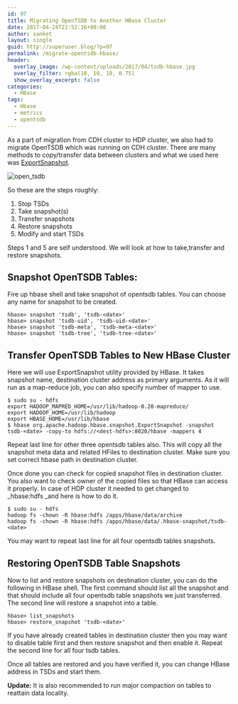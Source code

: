 ```yaml
---
id: 97
title: Migrating OpenTSDB to Another HBase Cluster
date: 2017-04-24T22:52:16+00:00
author: sanket
layout: single
guid: http://superuser.blog/?p=97
permalink: /migrate-opentsdb-hbase/
header:
  overlay_image: /wp-content/uploads/2017/04/tsdb-hbase.jpg
  overlay_filter: rgba(10, 10, 10, 0.75)
  show_overlay_excerpt: false
categories:
  - HBase
tags:
  - Hbase
  - metrics
  - opentsdb
---
```

As a part of migration from CDH cluster to HDP cluster, we also had to migrate OpenTSDB which was running on CDH cluster. There are many methods to copy/transfer data between clusters and what we used here was <a href="//hbase.apache.org/0.94/book/ops.snapshots.html" target="_blank" rel="noopener noreferrer">ExportSnapshot</a>.


![open_tsdb]({{"/wp-content/uploads/2017/04/opentsdb-300x62.png"}})

So these are the steps roughly:

  1. Stop TSDs
  2. Take snapshot(s)
  3. Transfer snapshots
  4. Restore snapshots
  5. Modify and start TSDs

Steps 1 and 5 are self understood. We will look at how to take,transfer and restore snapshots.

## Snapshot OpenTSDB Tables:

Fire up hbase shell and take snapshot of opentsdb tables. You can choose any name for snapshot to be created.

```
hbase> snapshot 'tsdb', 'tsdb-<date>'
hbase> snapshot 'tsdb-uid', 'tsdb-uid-<date>'
hbase> snapshot 'tsdb-meta', 'tsdb-meta-<date>'
hbase> snapshot 'tsdb-tree', 'tsdb-tree-<date>'
```

## Transfer OpenTSDB Tables to New HBase Cluster

Here we will use ExportSnapshot utility provided by HBase. It takes snapshot name, destination cluster address as primary arguments. As it will run as a map-reduce job, you can also specify number of mapper to use.

```shell
$ sudo su - hdfs
export HADOOP_MAPRED_HOME=/usr/lib/hadoop-0.20-mapreduce/
export HADOOP_HOME=/usr/lib/hadoop
export HBASE_HOME=/usr/lib/hbase
$ hbase org.apache.hadoop.hbase.snapshot.ExportSnapshot -snapshot tsdb-<date> -copy-to hdfs://<dest-hdfs>:8020/hbase -mappers 4
```

Repeat last line for other three opentsdb tables also. This will copy all the snapshot meta data and related HFiles to destination cluster. Make sure you set correct hbase path in destination cluster.

Once done you can check for copied snapshot files in destination cluster. You also want to check owner of the copied files so that HBase can access it properly. In case of HDP cluster it needed to get changed to _hbase:hdfs _and here is how to do it.

```shell
$ sudo su - hdfs
hadoop fs -chown -R hbase:hdfs /apps/hbase/data/archive
hadoop fs -chown -R hbase:hdfs /apps/hbase/data/.hbase-snapshot/tsdb-<date>
```

You may want to repeat last line for all four opentsdb tables snapshots.

## Restoring OpenTSDB Table Snapshots

Now to list and restore snapshots on destination cluster, you can do the following in HBase shell. The first command should list all the snapshot and that should include all four opentsdb table snapshots we just transferred. The second line will restore a snapshot into a table.

```
hbase> list_snapshots
hbase> restore_snapshot 'tsdb-<date>'
```

If you have already created tables in destination cluster then you may want to disable table first and then restore snapshot and then enable it. Repeat the second line for all four tsdb tables.

Once all tables are restored and you have verified it, you can change HBase address in TSDs and start them.

**Update:** It is also recommended to run major compaction on tables to reattain data locality.